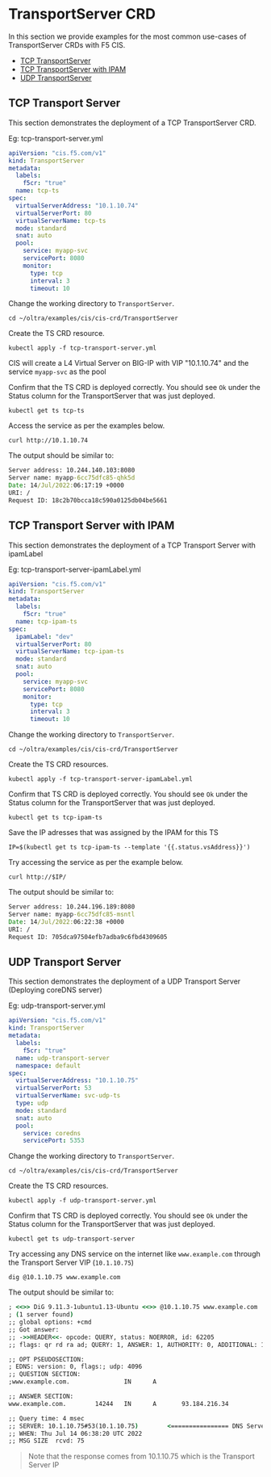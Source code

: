 #  TransportServer CRD
In this section we provide examples for the most common use-cases of TransportServer CRDs with F5 CIS.
- [TCP TransportServer](#tcp-transport-server)
- [TCP TransportServer with IPAM](#tcp-transport-server-with-ipam)
- [UDP TransportServer](#udp-transport-server)


## TCP Transport Server
This section demonstrates the deployment of a TCP TransportServer CRD.

Eg: tcp-transport-server.yml
```yml
apiVersion: "cis.f5.com/v1"
kind: TransportServer
metadata:
  labels:
    f5cr: "true"
  name: tcp-ts
spec:
  virtualServerAddress: "10.1.10.74"
  virtualServerPort: 80
  virtualServerName: tcp-ts
  mode: standard
  snat: auto
  pool:
    service: myapp-svc
    servicePort: 8080
    monitor:
      type: tcp
      interval: 3
      timeout: 10
```
Change the working directory to `TransportServer`.
```
cd ~/oltra/examples/cis/cis-crd/TransportServer
```

Create the TS CRD resource. 
```
kubectl apply -f tcp-transport-server.yml
```

CIS will create a L4 Virtual Server on BIG-IP with VIP "10.1.10.74" and the service `myapp-svc` as the pool

Confirm that the TS CRD is deployed correctly. You should see `Ok` under the Status column for the TransportServer that was just deployed.
```
kubectl get ts tcp-ts
```

Access the service as per the examples below. 

```
curl http://10.1.10.74
```

The output should be similar to:

```cmd
Server address: 10.244.140.103:8080
Server name: myapp-6cc75dfc85-qhk5d
Date: 14/Jul/2022:06:17:19 +0000
URI: /
Request ID: 18c2b70bcca18c590a0125db04be5661
```

## TCP Transport Server with IPAM

This section demonstrates the deployment of a TCP Transport Server with ipamLabel

Eg: tcp-transport-server-ipamLabel.yml
```yml
apiVersion: "cis.f5.com/v1"
kind: TransportServer
metadata:
  labels:
    f5cr: "true"
  name: tcp-ipam-ts
spec:
  ipamLabel: "dev"
  virtualServerPort: 80
  virtualServerName: tcp-ipam-ts
  mode: standard
  snat: auto
  pool:
    service: myapp-svc
    servicePort: 8080
    monitor:
      type: tcp
      interval: 3
      timeout: 10
```

Change the working directory to `TransportServer`.
```
cd ~/oltra/examples/cis/cis-crd/TransportServer
```

Create the TS CRD resources. 
```
kubectl apply -f tcp-transport-server-ipamLabel.yml
```

Confirm that TS CRD is deployed correctly. You should see `Ok` under the Status column for the TransportServer that was just deployed.
```
kubectl get ts tcp-ipam-ts
```
Save the IP adresses that was assigned by the IPAM for this TS
```
IP=$(kubectl get ts tcp-ipam-ts --template '{{.status.vsAddress}}')
```
Try accessing the service as per the example below. 
```
curl http://$IP/
```

The output should be similar to:

```cmd
Server address: 10.244.196.189:8080
Server name: myapp-6cc75dfc85-msntl
Date: 14/Jul/2022:06:22:38 +0000
URI: /
Request ID: 705dca97504efb7adba9c6fbd4309605
```

## UDP Transport Server

This section demonstrates the deployment of a UDP Transport Server (Deploying coreDNS server)

Eg: udp-transport-server.yml
```yml
apiVersion: "cis.f5.com/v1"
kind: TransportServer
metadata:
  labels:
    f5cr: "true"
  name: udp-transport-server
  namespace: default
spec:
  virtualServerAddress: "10.1.10.75"
  virtualServerPort: 53
  virtualServerName: svc-udp-ts
  type: udp
  mode: standard
  snat: auto
  pool:
    service: coredns
    servicePort: 5353
```


Change the working directory to `TransportServer`.
```
cd ~/oltra/examples/cis/cis-crd/TransportServer
```

Create the TS CRD resources. 
```
kubectl apply -f udp-transport-server.yml
```

Confirm that TS CRD is deployed correctly. You should see `Ok` under the Status column for the TransportServer that was just deployed.
```
kubectl get ts udp-transport-server
```

Try accessing any DNS service on the internet like `www.example.com` through the Transport Server VIP (`10.1.10.75`)

```
dig @10.1.10.75 www.example.com
```

The output should be similar to:

```cmd
; <<>> DiG 9.11.3-1ubuntu1.13-Ubuntu <<>> @10.1.10.75 www.example.com
; (1 server found)
;; global options: +cmd
;; Got answer:
;; ->>HEADER<<- opcode: QUERY, status: NOERROR, id: 62205
;; flags: qr rd ra ad; QUERY: 1, ANSWER: 1, AUTHORITY: 0, ADDITIONAL: 1

;; OPT PSEUDOSECTION:
; EDNS: version: 0, flags:; udp: 4096
;; QUESTION SECTION:
;www.example.com.               IN      A

;; ANSWER SECTION:
www.example.com.        14244   IN      A       93.184.216.34

;; Query time: 4 msec
;; SERVER: 10.1.10.75#53(10.1.10.75)        <================ DNS Server
;; WHEN: Thu Jul 14 06:38:20 UTC 2022
;; MSG SIZE  rcvd: 75
```

> Note that the response comes from 10.1.10.75 which is the Transport Server IP
